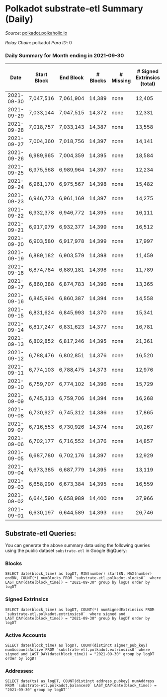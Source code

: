 # Polkadot substrate-etl Summary (Daily)

_Source_: [polkadot.polkaholic.io](https://polkadot.polkaholic.io)

*Relay Chain*: polkadot
*Para ID*: 0



### Daily Summary for Month ending in 2021-09-30


| Date | Start Block | End Block | # Blocks | # Missing | # Signed Extrinsics (total) | # Active Accounts | # Addresses with Balances | # Events | # Transfers | # XCM Transfers In | # XCM Transfers Out |
| ---- | ----------- | --------- | -------- | --------- | --------------------------- | ----------------- | ------------------------- | -------- | ----------- | ------------------ | ------------------- |
| 2021-09-30 | 7,047,516 | 7,061,904 | 14,389 | none  | 12,405 | 5,195 | 515,456 | 107,949 | 11,531 ($186,525,075) |   |   |
| 2021-09-29 | 7,033,144 | 7,047,515 | 14,372 | none  | 12,331 | 5,571 |  | 106,824 | 12,056 ($258,717,064) |   |   |
| 2021-09-28 | 7,018,757 | 7,033,143 | 14,387 | none  | 13,558 | 5,769 |  | 120,192 | 13,046 ($239,948,602) |   |   |
| 2021-09-27 | 7,004,360 | 7,018,756 | 14,397 | none  | 14,141 | 5,976 |  | 122,394 | 13,954 ($302,433,721) |   |   |
| 2021-09-26 | 6,989,965 | 7,004,359 | 14,395 | none  | 18,584 | 8,953 |  | 137,668 | 18,789 ($313,130,896) |   |   |
| 2021-09-25 | 6,975,568 | 6,989,964 | 14,397 | none  | 12,234 | 5,446 |  | 105,423 | 12,173 ($220,301,263) |   |   |
| 2021-09-24 | 6,961,170 | 6,975,567 | 14,398 | none  | 15,482 | 6,576 |  | 123,439 | 16,279 ($401,355,471) |   |   |
| 2021-09-23 | 6,946,773 | 6,961,169 | 14,397 | none  | 14,275 | 6,547 |  | 118,369 | 14,658 ($495,772,130) |   |   |
| 2021-09-22 | 6,932,378 | 6,946,772 | 14,395 | none  | 16,111 | 6,883 |  | 129,624 | 16,914 ($396,339,522) |   |   |
| 2021-09-21 | 6,917,979 | 6,932,377 | 14,399 | none  | 16,512 | 7,182 |  | 131,568 | 17,067 ($614,417,063) |   |   |
| 2021-09-20 | 6,903,580 | 6,917,978 | 14,399 | none  | 17,997 | 7,766 |  | 145,996 | 19,016 ($443,438,073) |   |   |
| 2021-09-19 | 6,889,182 | 6,903,579 | 14,398 | none  | 11,459 | 5,304 |  | 100,777 | 11,101 ($198,835,952) |   |   |
| 2021-09-18 | 6,874,784 | 6,889,181 | 14,398 | none  | 11,789 | 5,565 |  | 101,407 | 11,367 ($192,228,816) |   |   |
| 2021-09-17 | 6,860,388 | 6,874,783 | 14,396 | none  | 13,365 | 6,012 |  | 114,044 | 13,331 ($302,415,665) |   |   |
| 2021-09-16 | 6,845,994 | 6,860,387 | 14,394 | none  | 14,558 | 6,821 |  | 120,772 | 14,921 ($330,849,552) |   |   |
| 2021-09-15 | 6,831,624 | 6,845,993 | 14,370 | none  | 15,341 | 7,021 |  | 125,452 | 15,410 ($302,198,741) |   |   |
| 2021-09-14 | 6,817,247 | 6,831,623 | 14,377 | none  | 16,781 | 7,751 |  | 131,216 | 16,667 ($471,592,781) |   |   |
| 2021-09-13 | 6,802,852 | 6,817,246 | 14,395 | none  | 21,361 | 9,984 |  | 162,382 | 21,556 ($537,007,696) |   |   |
| 2021-09-12 | 6,788,476 | 6,802,851 | 14,376 | none  | 16,520 | 7,383 |  | 131,034 | 16,533 ($375,582,021) |   |   |
| 2021-09-11 | 6,774,103 | 6,788,475 | 14,373 | none  | 12,976 | 5,701 |  | 108,047 | 12,912 ($216,852,517) |   |   |
| 2021-09-10 | 6,759,707 | 6,774,102 | 14,396 | none  | 15,729 | 6,960 |  | 126,024 | 15,814 ($341,407,109) |   |   |
| 2021-09-09 | 6,745,313 | 6,759,706 | 14,394 | none  | 16,268 | 7,338 |  | 132,121 | 16,864 ($453,177,159) |   |   |
| 2021-09-08 | 6,730,927 | 6,745,312 | 14,386 | none  | 17,865 | 8,110 |  | 139,444 | 18,795 ($336,746,856) |   |   |
| 2021-09-07 | 6,716,553 | 6,730,926 | 14,374 | none  | 20,267 |  |  | 161,452 | 21,629 ($701,074,272) |   |   |
| 2021-09-06 | 6,702,177 | 6,716,552 | 14,376 | none  | 14,857 | 7,130 |  | 117,798 | 14,914 ($286,591,327) |   |   |
| 2021-09-05 | 6,687,780 | 6,702,176 | 14,397 | none  | 12,929 | 6,265 |  | 107,181 | 12,760 ($178,693,812) |   |   |
| 2021-09-04 | 6,673,385 | 6,687,779 | 14,395 | none  | 13,119 |  |  | 107,512 | 12,867 ($162,289,496) |   |   |
| 2021-09-03 | 6,658,990 | 6,673,384 | 14,395 | none  | 16,559 |  |  | 154,805 | 30,661 ($287,770,692) |   |   |
| 2021-09-02 | 6,644,590 | 6,658,989 | 14,400 | none  | 37,966 |  |  | 261,306 | 42,069 ($350,828,757) |   |   |
| 2021-09-01 | 6,630,197 | 6,644,589 | 14,393 | none  | 26,746 |  |  | 170,189 | 23,704 ($625,151,813) |   |   |

## Substrate-etl Queries:
You can generate the above summary data using the following queries using the public dataset `substrate-etl` in Google BigQuery:


### Blocks
```
SELECT date(block_time) as logDT, MIN(number) startBN, MAX(number) endBN, COUNT(*) numBlocks FROM `substrate-etl.polkadot.blocks0`  where LAST_DAY(date(block_time)) = "2021-09-30" group by logDT order by logDT
```


### Signed Extrinsics
```
SELECT date(block_time) as logDT, COUNT(*) numSignedExtrinsics FROM `substrate-etl.polkadot.extrinsics0`  where signed and LAST_DAY(date(block_time)) = "2021-09-30" group by logDT order by logDT
```


### Active Accounts
```
SELECT date(block_time) as logDT, COUNT(distinct signer_pub_key) numAccountsActive FROM `substrate-etl.polkadot.extrinsics0` where signed and LAST_DAY(date(block_time)) = "2021-09-30" group by logDT order by logDT
```


### Addresses:
```
SELECT date(ts) as logDT, COUNT(distinct address_pubkey) numAddress FROM `substrate-etl.polkadot.balances0` LAST_DAY(date(block_time)) = "2021-09-30" group by logDT```

